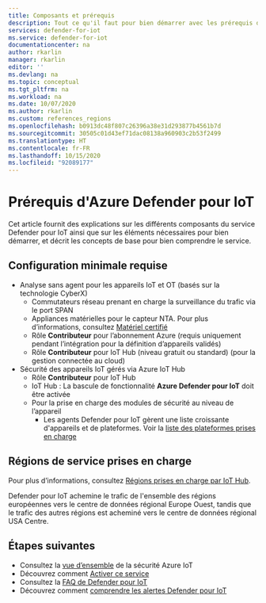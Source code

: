 ```yaml
---
title: Composants et prérequis
description: Tout ce qu'il faut pour bien démarrer avec les prérequis du service Azure Defender pour IoT.
services: defender-for-iot
ms.service: defender-for-iot
documentationcenter: na
author: rkarlin
manager: rkarlin
editor: ''
ms.devlang: na
ms.topic: conceptual
ms.tgt_pltfrm: na
ms.workload: na
ms.date: 10/07/2020
ms.author: rkarlin
ms.custom: references_regions
ms.openlocfilehash: b0913dc48f807c26396a38e31d293877b4561b7d
ms.sourcegitcommit: 30505c01d43ef71dac08138a960903c2b53f2499
ms.translationtype: HT
ms.contentlocale: fr-FR
ms.lasthandoff: 10/15/2020
ms.locfileid: "92089177"
---
```

# <a name="azure-defender-for-iot-prerequisites"></a>Prérequis d'Azure Defender pour IoT

Cet article fournit des explications sur les différents composants du service Defender pour IoT ainsi que sur les éléments nécessaires pour bien démarrer, et décrit les concepts de base pour bien comprendre le service.

## <a name="minimum-requirements"></a>Configuration minimale requise

- Analyse sans agent pour les appareils IoT et OT (basés sur la technologie CyberX)
    - Commutateurs réseau prenant en charge la surveillance du trafic via le port SPAN
    - Appliances matérielles pour le capteur NTA. Pour plus d’informations, consultez [Matériel certifié](https://aka.ms/AzureDefenderforIoTBareMetalAppliance)
    - Rôle **Contributeur** pour l’abonnement Azure (requis uniquement pendant l’intégration pour la définition d’appareils validés)
    - Rôle **Contributeur** pour IoT Hub (niveau gratuit ou standard) (pour la gestion connectée au cloud)
- Sécurité des appareils IoT gérés via Azure IoT Hub
    - Rôle **Contributeur** pour IoT Hub
    - IoT Hub : La bascule de fonctionnalité **Azure Defender pour IoT** doit être activée
    - Pour la prise en charge des modules de sécurité au niveau de l’appareil  
        - Les agents Defender pour IoT gèrent une liste croissante d'appareils et de plateformes. Voir la [liste des plateformes prises en charge](how-to-deploy-agent.md)


## <a name="supported-service-regions"></a>Régions de service prises en charge

Pour plus d’informations, consultez [Régions prises en charge par IoT Hub](https://azure.microsoft.com/global-infrastructure/services/?products=iot-hub). 

Defender pour IoT achemine le trafic de l'ensemble des régions européennes vers le centre de données régional Europe Ouest, tandis que le trafic des autres régions est acheminé vers le centre de données régional USA Centre.

## <a name="next-steps"></a>Étapes suivantes

- Consultez la [vue d’ensemble](overview.md) de la sécurité Azure IoT
- Découvrez comment [Activer ce service](quickstart-onboard-iot-hub.md)
- Consultez la [FAQ de Defender pour IoT](resources-frequently-asked-questions.md)
- Découvrez comment [comprendre les alertes Defender pour IoT](concept-security-alerts.md)
